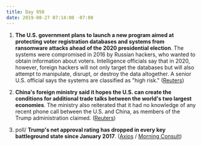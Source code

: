 ```yaml
---
title: Day 950
date: 2019-08-27 07:14:00 -07:00
---
```


1. **The U.S. government plans to launch a new program aimed at protecting voter registration databases and systems from ransomware attacks ahead of the 2020 presidential election**. The systems were compromised in 2016 by Russian hackers, who wanted to obtain information about voters. Intelligence officials say that in 2020, however, foreign hackers will not only target the databases but will also attempt to manipulate, disrupt, or destroy the data altogether. A senior U.S. official says the systems are classified as "high risk." ([Reuters](https://www.reuters.com/article/us-usa-cyber-election-exclusive-idUSKCN1VG222))

2. **China's foreign ministry said it hopes the U.S. can create the conditions for additional trade talks between the world's two largest economies**. The ministry also reiterated that it had no knowledge of any recent phone call between the U.S. and China, as members of the Trump administration claimed. ([Reuters](https://www.reuters.com/article/us-usa-trade-china-idUSKCN1VH0MM))

3. poll/ **Trump's net approval rating has dropped in every key battleground state since January 2017**. ([Axios](https://www.axios.com/trump-approval-rating-swing-battleground-states-d6ffffe7-07e2-4398-90d6-14c1f97bf62c.html) / [Morning Consult](https://morningconsult.com/tracking-trump-2/))